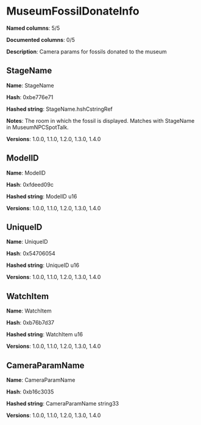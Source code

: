 # MuseumFossilDonateInfo
**Named columns**: 5/5

**Documented columns**: 0/5

**Description**: Camera params for fossils donated to the museum
## StageName

**Name**: StageName

**Hash**: 0xbe776e71

**Hashed string**: StageName.hshCstringRef

**Notes**: The room in which the fossil is displayed. Matches with StageName in MuseumNPCSpotTalk.

**Versions**: 1.0.0, 1.1.0, 1.2.0, 1.3.0, 1.4.0

## ModelID

**Name**: ModelID

**Hash**: 0xfdeed09c

**Hashed string**: ModelID u16

**Versions**: 1.0.0, 1.1.0, 1.2.0, 1.3.0, 1.4.0

## UniqueID

**Name**: UniqueID

**Hash**: 0x54706054

**Hashed string**: UniqueID u16

**Versions**: 1.0.0, 1.1.0, 1.2.0, 1.3.0, 1.4.0

## WatchItem

**Name**: WatchItem

**Hash**: 0xb76b7d37

**Hashed string**: WatchItem u16

**Versions**: 1.0.0, 1.1.0, 1.2.0, 1.3.0, 1.4.0

## CameraParamName

**Name**: CameraParamName

**Hash**: 0xb16c3035

**Hashed string**: CameraParamName string33

**Versions**: 1.0.0, 1.1.0, 1.2.0, 1.3.0, 1.4.0

